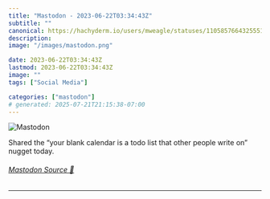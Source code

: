 ```yaml
---
title: "Mastodon - 2023-06-22T03:34:43Z"
subtitle: ""
canonical: https://hachyderm.io/users/mweagle/statuses/110585766432555136
description:
image: "/images/mastodon.png"

date: 2023-06-22T03:34:43Z
lastmod: 2023-06-22T03:34:43Z
image: ""
tags: ["Social Media"]

categories: ["mastodon"]
# generated: 2025-07-21T21:15:38-07:00
---
```

![Mastodon](/images/mastodon.png)

<p>Shared the “your blank calendar is a todo list that other people write on” nugget today.</p>


###### [Mastodon Source 🐘](https://hachyderm.io/@mweagle/110585766432555136)

___
